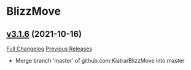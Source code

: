 # BlizzMove

## [v3.1.6](https://github.com/Kiatra/BlizzMove/tree/v3.1.6) (2021-10-16)
[Full Changelog](https://github.com/Kiatra/BlizzMove/commits/v3.1.6) [Previous Releases](https://github.com/Kiatra/BlizzMove/releases)

- Merge branch 'master' of github.com:Kiatra/BlizzMove into master  
